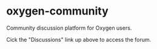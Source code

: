 # oxygen-community
Community discussion platform for Oxygen users.

Cick the "Discussions" link up above to access the forum.
